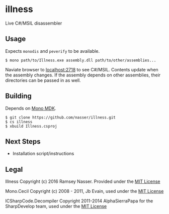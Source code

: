 # illness

Live C#/MSIL disassembler

## Usage
Expects `monodis` and `peverify` to be available.

```
$ mono path/to/Illness.exe assembly.dll path/to/other/assemblies...
```

Naviate browser to [localhost:2718](http://localhost:2718/) to see C#/MSIL. Contents update when the assembly changes. If the assembly depends on other assemblies, their directories can be passed in as well. 

## Building
Depends on [Mono MDK](http://www.mono-project.com/download/).

```
$ git clone https://github.com/nasser/illness.git
$ cs illness
$ xbuild Illness.csproj
```

## Next Steps
* Installation script/instructions

## Legal
Illness Copyright (c) 2016 Ramsey Nasser. Provided under the [MIT License](https://opensource.org/licenses/MIT)

Mono.Cecil Copyright (c) 2008 - 2011, Jb Evain, used under the [MIT License](https://opensource.org/licenses/MIT)

ICSharpCode.Decompiler Copyright 2011-2014 AlphaSierraPapa for the SharpDevelop team, used under the [MIT License](https://opensource.org/licenses/MIT)